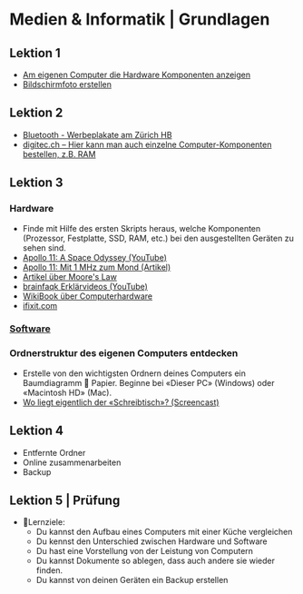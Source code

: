 # Medien & Informatik | Grundlagen

## Lektion 1
* [Am eigenen Computer die Hardware Komponenten anzeigen](https://gymnasium-immensee.github.io/IT/#-am-eigenen-computer-diehardware-komponenten-anzeigen)
* [Bildschirmfoto erstellen](https://gymnasium-immensee.github.io/IT/#-bildschirmfoto-video-erstellen)

## Lektion 2
* [Bluetooth - Werbeplakate am Zürich HB](https://www.tagesanzeiger.ch/zuerich/stadt/swisscom-lueftet-geheimnis-um-schwarze-boxen-am-hb-zuerich/story/29988994)
* [digitec.ch – Hier kann man auch einzelne Computer-Komponenten bestellen, z.B. RAM](https://www.digitec.ch/)

## Lektion 3
### Hardware
* Finde mit Hilfe des ersten Skripts heraus, welche Komponenten (Prozessor, Festplatte, SSD, RAM, etc.) bei den ausgestellten Geräten zu sehen sind.
* [Apollo 11: A Space Odyssey (YouTube)](https://www.youtube.com/watch?v=yDm5RVzUlGk)
* [Apollo 11: Mit 1 MHz zum Mond (Artikel)](https://www.pctipp.ch/news/gesellschaft/artikel/apollo-11-mit-1-mhz-zum-mond-80567/)
* [Artikel über Moore's Law](https://www.spiegel.de/netzwelt/web/moore-s-law-die-goldene-regel-der-chiphersteller-broeckelt-a-1083468.html)
* [brainfaqk Erklärvideos (YouTube)](https://www.youtube.com/playlist?list=PL6DU7YsYvRpA31RgBg1MUTf2EuVtmAF-E&app=desktop)
* [WikiBook über Computerhardware](https://de.m.wikibooks.org/wiki/Computerhardware_f%C3%BCr_Anf%C3%A4nger)
* [ifixit.com](https://www.ifixit.com)

### [Software](https://gymnasium-immensee.github.io/IT/#-praktische-software)

### Ordnerstruktur des eigenen Computers entdecken
* Erstelle von den wichtigsten Ordnern deines Computers ein Baumdiagramm 🌳 Papier. Beginne bei «Dieser PC» (Windows) oder «Macintosh HD» (Mac).
* [Wo liegt eigentlich der «Schreibtisch»? (Screencast)](https://www.dropbox.com/s/w43wcndfdda53vz/Ordnerstruktur%20entdecken.mp4?dl=0)

## Lektion 4
* Entfernte Ordner
* Online zusammenarbeiten 
* Backup

## Lektion 5 | Prüfung
* 🎯Lernziele:
    * Du kannst den Aufbau eines Computers mit einer Küche vergleichen
    * Du kennst den Unterschied zwischen Hardware und Software
    * Du hast eine Vorstellung von der Leistung von Computern
    * Du kannst Dokumente so ablegen, dass auch andere sie wieder finden.
    * Du kannst von deinen Geräten ein Backup erstellen
